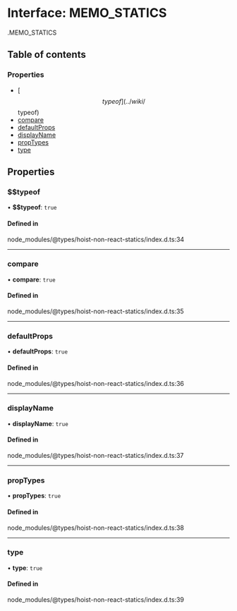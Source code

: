 # Interface: MEMO\_STATICS

[<internal>](../wiki/%3Cinternal%3E).MEMO_STATICS

## Table of contents

### Properties

- [$$typeof](../wiki/%3Cinternal%3E.MEMO_STATICS#$$typeof)
- [compare](../wiki/%3Cinternal%3E.MEMO_STATICS#compare)
- [defaultProps](../wiki/%3Cinternal%3E.MEMO_STATICS#defaultprops)
- [displayName](../wiki/%3Cinternal%3E.MEMO_STATICS#displayname)
- [propTypes](../wiki/%3Cinternal%3E.MEMO_STATICS#proptypes)
- [type](../wiki/%3Cinternal%3E.MEMO_STATICS#type)

## Properties

### $$typeof

• **$$typeof**: ``true``

#### Defined in

node_modules/@types/hoist-non-react-statics/index.d.ts:34

___

### compare

• **compare**: ``true``

#### Defined in

node_modules/@types/hoist-non-react-statics/index.d.ts:35

___

### defaultProps

• **defaultProps**: ``true``

#### Defined in

node_modules/@types/hoist-non-react-statics/index.d.ts:36

___

### displayName

• **displayName**: ``true``

#### Defined in

node_modules/@types/hoist-non-react-statics/index.d.ts:37

___

### propTypes

• **propTypes**: ``true``

#### Defined in

node_modules/@types/hoist-non-react-statics/index.d.ts:38

___

### type

• **type**: ``true``

#### Defined in

node_modules/@types/hoist-non-react-statics/index.d.ts:39
